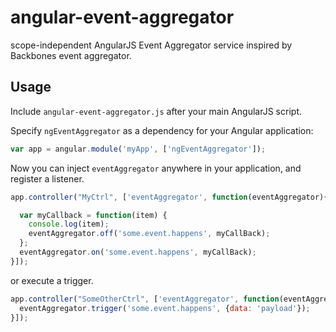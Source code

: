 angular-event-aggregator
================

scope-independent AngularJS Event Aggregator service inspired by Backbones event aggregator.

## Usage

Include `angular-event-aggregator.js` after your main AngularJS script.

Specify `ngEventAggregator` as a dependency for your Angular application:

```js
var app = angular.module('myApp', ['ngEventAggregator']);
```

Now you can inject `eventAggregator` anywhere in your application, and register a listener.

```js
app.controller("MyCtrl", ['eventAggregator', function(eventAggregator){

  var myCallback = function(item) {
    console.log(item);
    eventAggregator.off('some.event.happens', myCallBack);
  };
  eventAggregator.on('some.event.happens', myCallBack);
}]);
```
or execute a trigger.
```js
app.controller("SomeOtherCtrl", ['eventAggregator', function(eventAggregator){
  eventAggregator.trigger('some.event.happens', {data: 'payload'});
}]);
```

